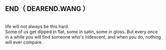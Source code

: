 <h2>END（ DEAREND.WANG ）</h2>
<br><slogan>life will not always be this hard.</slogan><br>
Some of us get dipped in flat, some in satin, some in gloss. But every once in a while you will find someone who's iridescent, and when you do, nothing will ever compare.
